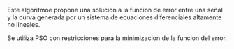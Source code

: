 Este algoritmoe propone una solucion a la funcion de error entre una señal y la curva generada por un sistema de ecuaciones diferenciales altamente no lineales.

Se utiliza PSO con restricciones para la minimizacion de la funcion del error.

